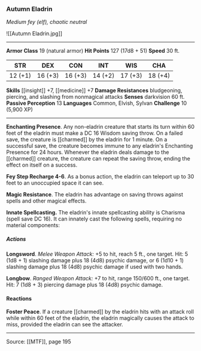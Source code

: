 ### Autumn Eladrin
_Medium fey (elf), chaotic neutral_

![[Autumn Eladrin.jpg]]




---

**Armor Class** 19 (natural armor)
**Hit Points** 127 (17d8 + 51)
**Speed** 30 ft.

| STR     | DEX     | CON     | INT     | WIS     | CHA     |
|---------|---------|---------|---------|---------|---------|
| 12 (+1) | 16 (+3) | 16 (+3) | 14 (+2) | 17 (+3) | 18 (+4) |

**Skills** [[insight]] +7, [[medicine]] +7
**Damage Resistances** bludgeoning, piercing, and slashing from nonmagical attacks
**Senses** darkvision 60 ft.
**Passive Perception** 13
**Languages** Common, Elvish, Sylvan
**Challenge** 10 (5,900 XP)

---

**Enchanting Presence**. Any non-eladrin creature that starts its turn within 60 feet of the eladrin must make a DC 16 Wisdom saving throw. On a failed save, the creature is [[charmed]] by the eladrin for 1 minute. On a successful save, the creature becomes immune to any eladrin's Enchanting Presence for 24 hours. Whenever the eladrin deals damage to the [[charmed]] creature, the creature can repeat the saving throw, ending the effect on itself on a success.

**Fey Step Recharge 4-6**. As a bonus action, the eladrin can teleport up to 30 feet to an unoccupied space it can see.

**Magic Resistance**. The eladrin has advantage on saving throws against spells and other magical effects.

**Innate Spellcasting.** The eladrin's innate spellcasting ability is Charisma (spell save DC 16). It can innately cast the following spells, requiring no material components:

##### Actions
**Longsword**. _Melee Weapon Attack:_ +5 to hit, reach 5 ft., one target. Hit: 5 (1d8 + 1) slashing damage plus 18 (4d8) psychic damage, or 6 (1d10 + 1) slashing damage plus 18 (4d8) psychic damage if used with two hands.

**Longbow**. _Ranged Weapon Attack:_ +7 to hit, range 150/600 ft., one target. Hit: 7 (1d8 + 3) piercing damage plus 18 (4d8) psychic damage.

#### Reactions
**Foster Peace**. If a creature [[charmed]] by the eladrin hits with an attack roll while within 60 feet of the eladrin, the eladrin magically causes the attack to miss, provided the eladrin can see the attacker.


---

Source: [[MTF]], page 195